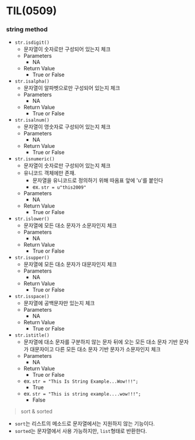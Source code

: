 # TIL(0509)

### string method

- `str.isdigit()`
  - 문자열이 숫자로만 구성되어 있는지 체크
  - Parameters
    - NA
  - Return Value
    - True or False
- `str.isalpha()`
  - 문자열이 알파벳으로만 구성되어 있는지 체크
  - Parameters
    - NA
  - Return Value
    - True or False
- `str.isalnum()`
  - 문자열이 영숫자로 구성되어 있는지 체크
  - Parameters
    - NA
  - Return Value
    - True or False
- `str.isnumeric()`
  - 문자열이 숫자로만 구성되어 있는지 체크
  - 유니코드 객체에만 존재.
    - 문자열을 유니코드로 정의하기 위해 따옴표 앞에 'u'를 붙인다
    - ex. `str = u"this2009"`
  - Parameters
    - NA
  - Return Value
    - True or False
- `str.islower()`
  - 문자열에 모든 대소 문자가 소문자인지 체크
  - Parameters
    - NA
  - Return Value
    - True or False
- `str.isupper()`
  - 문자열에 모든 대소 문자가 대문자인지 체크
  - Parameters
    - NA
  - Return Value
    - True or False
- `str.isspace()`
  - 문자열에 공백문자만 있는지 체크
  - Parameters
    - NA
  - Return Value
    - True or False
- `str.istitle()`
  - 문자열에 대소 문자를 구분하지 않는 문자 뒤에 오는 모든 대소 문자 기반 문자가 대문자이고 다른 모든 대소 문자 기반 문자가 소문자인지 체크
  - Parameters
    - NA
  - Return Value
    - True or False
  - ex. `str = "This Is String Example...Wow!!!";`
    - True
  - ex. `str = "This is string example....wow!!!";`
    - False

>sort & sorted

- `sort`는 리스트의 메소드로 문자열에서는 지원하지 않는 기능이다.
- `sorted`는 문자열에서 사용 가능하지만, `list`형태로 반환한다.